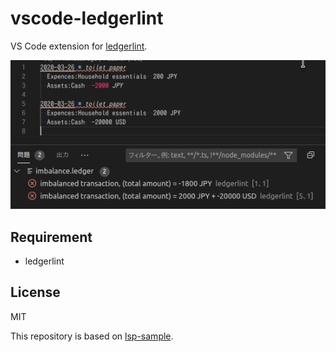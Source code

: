 vscode-ledgerlint
=====

VS Code extension for [ledgerlint](https://github.com/oshikiri/ledgerlint).

![screenshot](./doc/screenshot.png)

## Requirement

- ledgerlint

## License

MIT

This repository is based on [lsp-sample](https://github.com/microsoft/vscode-extension-samples/tree/6f16dafc01a248ac39d450ecf56ae73274757644/lsp-sample).
